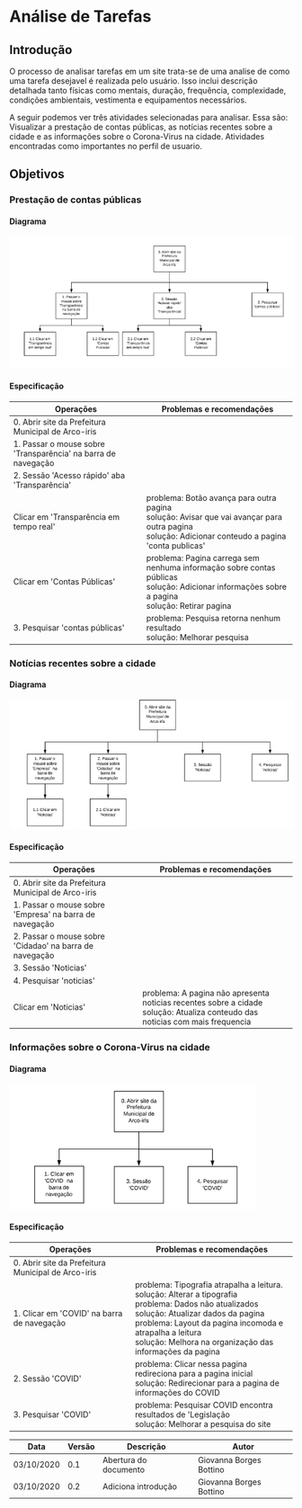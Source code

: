 # Análise de Tarefas
## Introdução

O processo de analisar tarefas em um site trata-se de uma analise de como uma tarefa desejavel é realizada pelo usuário. Isso inclui descrição detalhada tanto físicas como mentais, duração, frequência, complexidade, condições ambientais, vestimenta e equipamentos necessários.

A seguir podemos ver três atividades selecionadas para analisar. Essa são: Visualizar a prestação de contas públicas, as notícias recentes sobre a cidade e as informações sobre o Corona-Virus na cidade. Atividades encontradas como importantes no perfil de usuario.

## Objetivos 
### Prestação de contas públicas
#### Diagrama
![Diagrama de contas publicas](../img/tarefas/contas_publicas_diagrama.png)

#### Especificação

| Operações | Problemas e recomendações |
|------|------|
| 0. Abrir site da Prefeitura Municipal de Arco-iris |  |
| 1. Passar o mouse sobre 'Transparência'  na barra de navegação |  |
| 2. Sessão 'Acesso rápido'  aba 'Transparência' |  |
| Clicar em 'Transparência em tempo real' | problema: Botão avança para outra pagina <br>solução: Avisar que vai avançar para outra pagina <br> solução: Adicionar conteudo a pagina 'conta publicas'| 
| Clicar em 'Contas Públicas' | problema: Pagina carrega sem nenhuma informação sobre contas públicas <br> solução: Adicionar informações sobre a pagina <br> solução: Retirar pagina|
| 3. Pesquisar 'contas públicas' | problema: Pesquisa retorna nenhum resultado <br> solução: Melhorar pesquisa|

### Notícias recentes sobre a cidade
#### Diagrama
![Diagrama de noticias recentes](../img/tarefas/noticias_recentes_diagrama.png)

#### Especificação

| Operações | Problemas e recomendações |
|------|------|
| 0. Abrir site da Prefeitura Municipal de Arco-iris |  |
| 1. Passar o mouse sobre 'Empresa'  na barra de navegação |  |
| 2. Passar o mouse sobre 'Cidadao'  na barra de navegação |  |
| 3. Sessão 'Noticias' |  |
| 4. Pesquisar 'noticias' |  |
| Clicar em 'Noticias' | problema: A pagina não apresenta noticias recentes sobre a cidade<br>solução: Atualiza conteudo das noticias com mais frequencia |

### Informações sobre o Corona-Virus na cidade
#### Diagrama
![Diagrama de noticias recentes](../img/tarefas/covid_diagrama.png)

#### Especificação

| Operações | Problemas e recomendações |
|------|------|
| 0. Abrir site da Prefeitura Municipal de Arco-iris |  |
| 1. Clicar em 'COVID'  na barra de navegação | problema: Tipografia atrapalha a leitura.<br>solução: Alterar a tipografia<br>problema: Dados não atualizados<br>solução: Atualizar dados da pagina<br>problema: Layout da pagina incomoda e atrapalha a leitura<br>solução: Melhora na organização das informações da pagina|
| 2. Sessão 'COVID' | problema: Clicar nessa pagina redireciona para a pagina inicial<br>solução: Redirecionar para a pagina de informações do COVID|
| 3. Pesquisar 'COVID' | problema: Pesquisar COVID encontra resultados de 'Legislação<br>solução: Melhorar a pesquisa do site|


| Data | Versão | Descrição | Autor |
|------|------|------|------|
|03/10/2020|0.1|Abertura do documento |Giovanna Borges Bottino|
|03/10/2020|0.2|Adiciona introdução |Giovanna Borges Bottino|